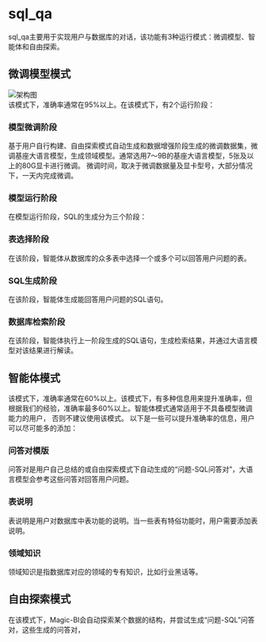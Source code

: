 # sql_qa
sql_qa主要用于实现用户与数据库的对话，该功能有3种运行模式：微调模型、智能体和自由探索。
## 微调模型模式
![架构图](./sql_qa_by_finetuned_llm.png)<br/>
该模式下，准确率通常在95%以上。在该模式下，有2个运行阶段：
### 模型微调阶段
基于用户自行构建、自由探索模式自动生成和数据增强阶段生成的微调数据集，微调基座大语言模型，生成领域模型。通常选用7～9B的基座大语言模型，5张及以上的80G显卡进行微调。
微调时间，取决于微调数据量及显卡型号，大部分情况下，一天内完成微调。
### 模型运行阶段
在模型运行阶段，SQL的生成分为三个阶段：
### 表选择阶段
在该阶段，智能体从数据库的众多表中选择一个或多个可以回答用户问题的表。
### SQL生成阶段
在该阶段，智能体生成能回答用户问题的SQL语句。
### 数据库检索阶段
在该阶段，智能体执行上一阶段生成的SQL语句，生成检索结果，并通过大语言模型对该结果进行解读。
## 智能体模式
该模式下，准确率通常在60%以上。该模式下，有多种信息用来提升准确率，但根据我们的经验，准确率最多60%以上。智能体模式通常适用于不具备模型微调能力的用户，
否则不建议使用该模式。 以下是一些可以提升准确率的信息，用户可以尽可能多的添加：
### 问答对模版
问答对是用户自己总结的或自由探索模式下自动生成的“问题-SQL问答对”，大语言模型会参考这些问答对回答用户问题。
### 表说明
表说明是用户对数据库中表功能的说明。当一些表有特俗功能时，用户需要添加表说明。
### 领域知识
领域知识是指数据库对应的领域的专有知识，比如行业黑话等。
## 自由探索模式
在该模式下，Magic-BI会自动探索某个数据的结构，并尝试生成“问题-SQL”问答对，这些生成的问答对，